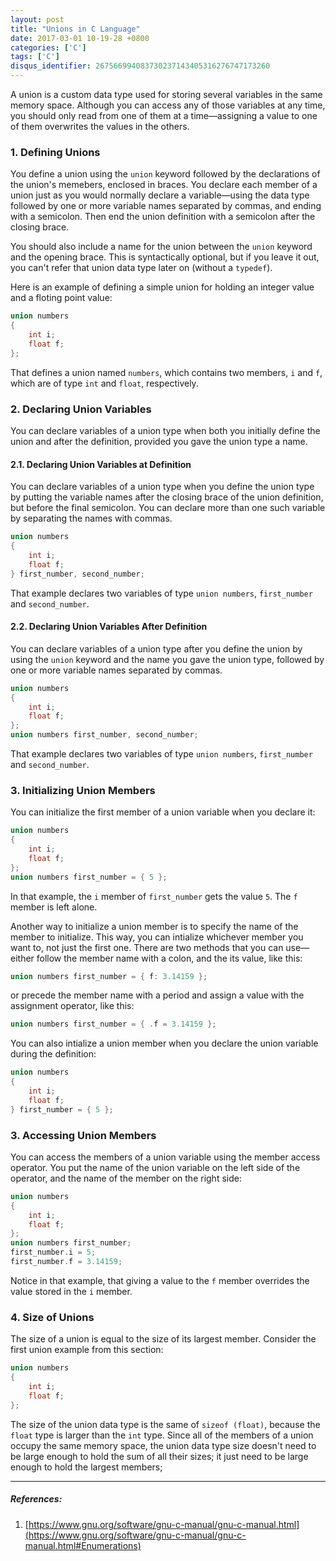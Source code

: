 ```yaml
---
layout: post
title: "Unions in C Language"
date: 2017-03-01 10-19-28 +0800
categories: ['C']
tags: ['C']
disqus_identifier: 267566994083730237143405316276747173260
---
```


A union is a custom data type used for storing several variables in the same memory space. Although you can access any of those variables at any time, you should only read from one of them at a time—assigning a value to one of them overwrites the values in the others.

### 1. Defining Unions

You define a union using the `union` keyword followed by the declarations of the union's memebers, enclosed in braces. You declare each member of a union just as you would normally declare a variable—using the data type followed by one or more variable names separated by commas, and ending with a semicolon. Then end the union definition with a semicolon after the closing brace.

You should also include a name for the union between the `union` keyword and the opening brace. This is syntactically optional, but if you leave it out, you can't refer that union data type later on (without a `typedef`).

Here is an example of defining a simple union for holding an integer value and a floting point value:

```c
union numbers
{
    int i;
    float f;
};
```

That defines a union named `numbers`, which contains two members, `i` and `f`, which are of type `int` and `float`, respectively.

### 2. Declaring Union Variables

You can declare variables of a union type when both you initially define the union and after the definition, provided you gave the union type a name.

#### 2.1. Declaring Union Variables at Definition

You can declare variables of a union type when you define the union type by putting the variable names after the closing brace of the union definition, but before the final semicolon. You can declare more than one such variable by separating the names with commas.

```c
union numbers
{
    int i;
    float f;
} first_number, second_number;
```

That example declares two variables of type `union numbers`, `first_number` and `second_number`.

#### 2.2. Declaring Union Variables After Definition

You can declare variables of a union type after you define the union by using the `union` keyword and the name you gave the union type, followed by one or more variable names separated by commas.

```c
union numbers
{
    int i;
    float f;
};
union numbers first_number, second_number;
```

That example declares two variables of type `union numbers`, `first_number` and `second_number`.

### 3. Initializing Union Members

You can initialize the first member of a union variable when you declare it:

```c
union numbers
{
    int i;
    float f;
};
union numbers first_number = { 5 };
```

In that example, the `i` member of `first_number` gets the value `5`. The `f` member is left alone.

Another way to initialize a union member is to specify the name of the member to initialize. This way, you can intialize whichever member you want to, not just the first one. There are two methods that you can use—either follow the member name with a colon, and the its value, like this:

```c
union numbers first_number = { f: 3.14159 };
```

or precede the member name with a period and assign a value with the assignment operator, like this:

```c
union numbers first_number = { .f = 3.14159 };
```

You can also intialize a union member when you declare the union variable during the definition:

```c
union numbers
{
    int i;
    float f;
} first_number = { 5 };
```

### 3. Accessing Union Members

You can access the members of a union variable using the member access operator. You put the name of the union variable on the left side of the operator, and the name of the member on the right side:

```c
union numbers
{
    int i;
    float f;
};
union numbers first_number;
first_number.i = 5;
first_number.f = 3.14159;
```

Notice in that example, that giving a value to the `f` member overrides the value stored in the `i` member.

### 4. Size of Unions

The size of a union is equal to the size of its largest member. Consider the first union example from this section:

```c
union numbers
{
    int i;
    float f;
};
```

The size of the union data type is the same of `sizeof (float)`, because the `float` type is larger than the `int` type. Since all of the members of a union occupy the same memory space, the union data type size doesn't need to be large enough to hold the sum of all their sizes; it just need to be large enough to hold the largest members;

- - -

##### References:

1. [https://www.gnu.org/software/gnu-c-manual/gnu-c-manual.html](https://www.gnu.org/software/gnu-c-manual/gnu-c-manual.html#Enumerations)
